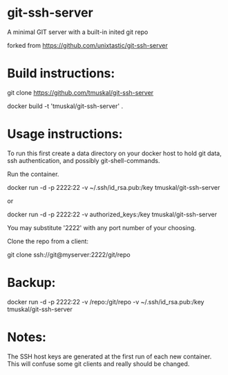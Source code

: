 git-ssh-server
=================

A minimal GIT server with a built-in inited git repo

forked from https://github.com/unixtastic/git-ssh-server

Build instructions:
===================

git clone https://github.com/tmuskal/git-ssh-server

docker build -t 'tmuskal/git-ssh-server' .

Usage instructions:
===================

To run this first create a data directory on your docker host to hold git data, ssh authentication,
and possibly git-shell-commands.

Run the container.

docker run -d -p 2222:22 -v ~/.ssh/id_rsa.pub:/key tmuskal/git-ssh-server

or

docker run -d -p 2222:22 -v authorized_keys:/key tmuskal/git-ssh-server

You may substitute '2222' with any port number of your choosing.

Clone the repo from a client:

git clone ssh://git@myserver:2222/git/repo


Backup:
=======

docker run -d -p 2222:22 -v /repo:/git/repo -v ~/.ssh/id_rsa.pub:/key tmuskal/git-ssh-server


Notes:
======

The SSH host keys are generated at the first run of each new container. This will confuse some git clients and really should be changed.

